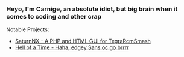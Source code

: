 ### Heyo, I'm Carnige, an absolute idiot, but big brain when it comes to coding and other crap

Notable Projects:
- [SaturnNX - A PHP and HTML GUI for TegraRcmSmash](https://github.com/kckarnige/saturnNX)
- [Hell of a Time - Haha, edgey Sans oc go brrrr](https://kckarnige.github.io/hoat/)
